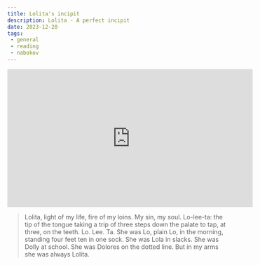 ```yaml
---
title: Lolita's incipit
description: Lolita - A perfect incipit
date: 2023-12-20
tags:
 - general
 - reading
 - nabokov
---
```

<iframe width="560" height="315" src="https://www.youtube.com/embed/8171K40pJho?si=JXqMtij9d-Iiehqp&amp;start=226&amp;end=246" title="YouTube video player" frameborder="0" allow="accelerometer; autoplay; clipboard-write; encrypted-media; gyroscope; picture-in-picture; web-share" allowfullscreen></iframe>

> Lolita, light of my life, fire of my loins. My sin, my soul. Lo-lee-ta: the tip of the tongue taking a trip of three steps down the palate to tap, at three, on the teeth. Lo. Lee. Ta. She was Lo, plain Lo, in the morning, standing four feet ten in one sock. She was Lola in slacks. She was Dolly at school. She was Dolores on the dotted line. But in my arms she was always Lolita.